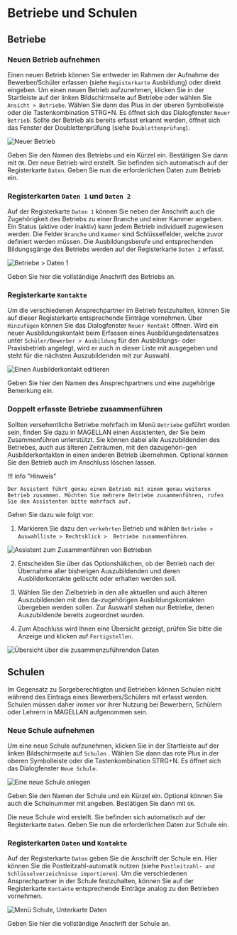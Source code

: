 # Betriebe und Schulen

## Betriebe

### Neuen Betrieb aufnehmen

Einen neuen Betrieb können Sie entweder im Rahmen der Aufnahme der Bewerber/Schüler erfassen (siehe `Registerkarte` Ausbildung) oder direkt eingeben. Um einen neuen Betrieb aufzunehmen, klicken Sie in der Startleiste auf der linken Bildschirmseite auf Betriebe oder wählen Sie `Ansicht > Betriebe`. 
Wählen Sie dann das Plus in der oberen Symbolleiste oder die Tastenkombination STRG+N. Es öffnet sich das Dialogfenster `Neuer Betrieb`. Sollte der Betrieb als bereits erfasst erkannt werden, öffnet sich das Fenster der Doublettenprüfung (siehe `Doublettenprüfung`).
 
![Neuer Betrieb](/assets/images/betriebe.schulen/schueler_43neu.betrieb.png)

Geben Sie den Namen des Betriebs und ein Kürzel ein. Bestätigen Sie dann mit `OK`.
Der neue Betrieb wird erstellt. Sie befinden sich automatisch auf der Registerkarte `Daten`. Geben Sie nun die erforderlichen Daten zum Betrieb ein. 

### Registerkarten `Daten 1` und `Daten 2`

Auf der Registerkarte `Daten 1` können Sie neben der Anschrift auch die Zugehörigkeit des Betriebs zu einer Branche und einer Kammer angeben. Ein Status (aktive oder inaktiv) kann jedem Betrieb individuell zugewiesen werden. Die Felder `Branche` und `Kammer` sind Schlüsselfelder, welche zuvor definiert werden müssen. Die Ausbildungsberufe und entsprechenden Bildungsgänge des Betriebs werden auf der Registerkarte `Daten 2` erfasst.
 
![Betriebe > Daten 1](/assets/images/betriebe.schulen/schueler_44betrieb.daten1.png)

 Geben Sie hier die vollständige Anschrift des Betriebs an.

### Registerkarte `Kontakte`

Um die verschiedenen Ansprechpartner im Betrieb festzuhalten, können Sie auf dieser Registerkarte entsprechende Einträge vornehmen. Über `Hinzufügen` können Sie das Dialogfenster `Neuer Kontakt` öffnen. Wird ein neuer Ausbildungskontakt beim Erfassen eines Ausbildungsdatensatzes unter `Schüler/Bewerber > Ausbildung` für den Ausbildungs- oder Praxisbetrieb angelegt, wird er auch in dieser Liste mit ausgegeben und steht für die nächsten Auszubildenden mit zur Auswahl.

![Einen Ausbilderkontakt editieren](/assets/images/betriebe.schulen/schueler_45kontakt.edit.png)

Geben Sie hier den Namen des Ansprechpartners und eine zugehörige Bemerkung ein.

### Doppelt erfasste Betriebe zusammenführen

Sollten versehentliche Betriebe mehrfach im  Menü `Betriebe` geführt worden sein, finden Sie dazu in MAGELLAN einen Assistenten, der Sie beim Zusammenführen unterstützt.
Sie können dabei alle Auszubildenden des Betriebes, auch aus älteren Zeiträumen, mit den dazugehöri-gen Ausbilderkontakten in einen anderen Betrieb übernehmen. Optional können Sie den Betrieb auch im Anschluss löschen lassen.

!!! info "Hinweis"

	Der Assistent führt genau einen Betrieb mit einem genau weiteren Betrieb zusammen. Möchten Sie mehrere Betriebe zusammenführen, rufen Sie den Assistenten bitte mehrfach auf. 

Gehen Sie dazu wie folgt vor:

1. Markieren Sie dazu den `verkehrten` Betrieb und wählen `Betriebe > Auswahlliste > Rechtsklick >  Betriebe zusammenführen`.

![Assistent zum Zusammenführen von Betrieben](/assets/images/betriebe.schulen/schueler_46betrieb.zusammenfuehren.png)

2. Entscheiden Sie über das Optionshäkchen, ob der Betrieb nach der Übernahme aller bisherigen Auszubildenden und deren Ausbilderkontakte gelöscht oder erhalten werden soll.

3. Wählen Sie den Zielbetrieb in den alle aktuellen und auch älteren Auszubildenden mit den da-zugehörigen Ausbildungskontakten übergeben werden sollen. Zur Auswahl stehen nur Betriebe, denen Auszubildende bereits zugeordnet wurden.

4.  Zum Abschluss wird Ihnen eine Übersicht gezeigt, prüfen Sie bitte die Anzeige und klicken auf `Fertigstellen`.

![Übersicht über die zusammenzuführenden Daten](/assets/images/betriebe.schulen/schueler_47betrieb.zusammenfuehren2.png)

## Schulen

Im Gegensatz zu Sorgeberechtigten und Betrieben können Schulen nicht während des Eintrags eines Bewerbers/Schülers mit erfasst werden. Schulen müssen daher immer vor ihrer Nutzung bei Bewerbern, Schülern oder Lehrern in MAGELLAN aufgenommen sein.

### Neue Schule aufnehmen

Um eine neue Schule aufzunehmen, klicken Sie in der Startleiste auf der linken Bildschirmseite auf `Schulen` . Wählen Sie dann das rote Plus in der oberen Symbolleiste oder die Tastenkombination STRG+N. Es öffnet sich das Dialogfenster `Neue Schule`.

![Eine neue Schule anlegen](/assets/images/betriebe.schulen/schueler_48neu.schule.png)

Geben Sie den Namen der Schule und ein Kürzel ein. Optional können Sie auch die Schulnummer mit angeben. Bestätigen Sie dann mit `OK`.

Die neue Schule wird erstellt. Sie befinden sich automatisch auf der Registerkarte `Daten`. Geben Sie nun die erforderlichen Daten zur Schule ein.

### Registerkarten `Daten` und `Kontakte`

Auf der Registerkarte `Daten` geben Sie die Anschrift der Schule ein. Hier können Sie die Postleitzahl-automatik nutzen (siehe `Postleitzahl- und Schlüsselverzeichnisse importieren`). Um die verschiedenen Ansprechpartner in der Schule festzuhalten, können Sie auf der Registerkarte `Kontakte` entsprechende Einträge analog zu den Betrieben vornehmen.

![Menü Schule, Unterkarte Daten](/assets/images/betriebe.schulen/schueler_49schule.daten.png)

Geben Sie hier die vollständige Anschrift der Schule an.
